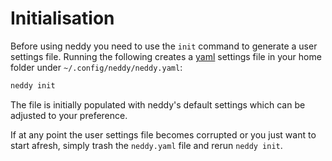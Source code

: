 # Initialisation 

Before using neddy you need to use the `init` command to generate a user settings file. Running the following creates a [yaml](https://learnxinyminutes.com/docs/yaml/) settings file in your home folder under `~/.config/neddy/neddy.yaml`:

```bash
neddy init
```

The file is initially populated with neddy's default settings which can be adjusted to your preference.

If at any point the user settings file becomes corrupted or you just want to start afresh, simply trash the `neddy.yaml` file and rerun `neddy init`.

<!-- Once created, open the settings file in any text editor and follow the in-file instructions to populate the missing settings values (usually given an ``XXX`` placeholder).  -->



